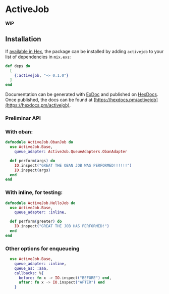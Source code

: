 # ActiveJob

**WIP**

## Installation

If [available in Hex](https://hex.pm/docs/publish), the package can be installed
by adding `activejob` to your list of dependencies in `mix.exs`:

```elixir
def deps do
  [
    {:activejob, "~> 0.1.0"}
  ]
end
```

Documentation can be generated with [ExDoc](https://github.com/elixir-lang/ex_doc)
and published on [HexDocs](https://hexdocs.pm). Once published, the docs can
be found at [https://hexdocs.pm/activejob](https://hexdocs.pm/activejob).


### Preliminar API

### With oban:

```elixir
defmodule ActiveJob.ObanJob do
  use ActiveJob.Base,
    queue_adapter: ActiveJob.QueueAdapters.ObanAdapter

  def perform(args) do
    IO.inspect("GREAT THE OBAN JOB WAS PERFORMED!!!!!!")
    IO.inspect(args)
  end
end
```

### With inline, for testing:

```elixir
defmodule ActiveJob.HelloJob do
  use ActiveJob.Base,
    queue_adapter: :inline,

  def perform(greeter) do
    IO.inspect("GREAT THE JOB HAS PERFORMED!")
  end
end
```

### Other options for enqueueing

```elixir
  use ActiveJob.Base,
    queue_adapter: :inline,
    queue_as: :aaa,
    callbacks: %{
      before: fn x -> IO.inspect("BEFORE") end,
      after: fn x -> IO.inspect("AFTER") end
    }
```



